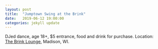 ```yaml
---
layout: post
title:  "Jumptown Swing at the Brink"
date:   2019-06-12 19:00:00
categories: jekyll update
---
```


<div class="entry-content">
<p>
DJed dance, age 18+, $5 entrance, food and drink for purchase.
Location: <a href="https://www.google.com/maps/place/The+Brink+Lounge/@43.0800902,-89.3783517,17z/data=!3m1!4b1!4m5!3m4!1s0x8806536bc7832503:0x1c1bd8de56039c26!8m2!3d43.0800863!4d-89.376163">The Brink Lounge</a>, Madison, WI.
</p>
</div>
